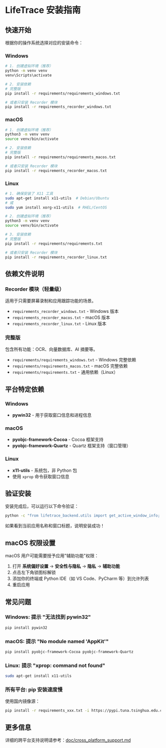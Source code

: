 # LifeTrace 安装指南

## 快速开始

根据你的操作系统选择对应的安装命令：

### Windows

```bash
# 1. 创建虚拟环境（推荐）
python -m venv venv
venv\Scripts\activate

# 2. 安装依赖
# 完整版
pip install -r requirements/requirements_windows.txt

# 或者只安装 Recorder 模块
pip install -r requirements_recorder_windows.txt
```

### macOS

```bash
# 1. 创建虚拟环境（推荐）
python3 -m venv venv
source venv/bin/activate

# 2. 安装依赖
# 完整版
pip install -r requirements/requirements_macos.txt

# 或者只安装 Recorder 模块
pip install -r requirements_recorder_macos.txt
```

### Linux

```bash
# 1. 确保安装了 X11 工具
sudo apt-get install x11-utils  # Debian/Ubuntu
# 或
sudo yum install xorg-x11-utils  # RHEL/CentOS

# 2. 创建虚拟环境（推荐）
python3 -m venv venv
source venv/bin/activate

# 3. 安装依赖
# 完整版
pip install -r requirements/requirements.txt

# 或者只安装 Recorder 模块
pip install -r requirements_recorder_linux.txt
```

## 依赖文件说明

### Recorder 模块（轻量级）

适用于只需要屏幕录制和应用跟踪功能的场景。

- `requirements_recorder_windows.txt` - Windows 版本
- `requirements_recorder_macos.txt` - macOS 版本
- `requirements_recorder_linux.txt` - Linux 版本

### 完整版

包含所有功能：OCR、向量数据库、AI 摘要等。

- `requirements/requirements_windows.txt` - Windows 完整依赖
- `requirements/requirements_macos.txt` - macOS 完整依赖
- `requirements/requirements.txt` - 通用依赖（Linux）

## 平台特定依赖

### Windows
- **pywin32** - 用于获取窗口信息和进程信息

### macOS
- **pyobjc-framework-Cocoa** - Cocoa 框架支持
- **pyobjc-framework-Quartz** - Quartz 框架支持（窗口管理）

### Linux
- **x11-utils** - 系统包，非 Python 包
- 使用 `xprop` 命令获取窗口信息

## 验证安装

安装完成后，可以运行以下命令验证：

```bash
python -c "from lifetrace_backend.utils import get_active_window_info; import platform; print(f'系统: {platform.system()}'); app, title = get_active_window_info(); print(f'当前应用: {app}'); print(f'窗口标题: {title}')"
```

如果看到当前应用名称和窗口标题，说明安装成功！

## macOS 权限设置

macOS 用户可能需要授予应用"辅助功能"权限：

1. 打开 **系统偏好设置** → **安全性与隐私** → **隐私** → **辅助功能**
2. 点击左下角锁图标解锁
3. 添加你的终端或 Python IDE（如 VS Code、PyCharm 等）到允许列表
4. 重启应用

## 常见问题

### Windows: 提示 "无法找到 pywin32"
```bash
pip install pywin32
```

### macOS: 提示 "No module named 'AppKit'"
```bash
pip install pyobjc-framework-Cocoa pyobjc-framework-Quartz
```

### Linux: 提示 "xprop: command not found"
```bash
sudo apt-get install x11-utils
```

### 所有平台: pip 安装速度慢
使用国内镜像源：
```bash
pip install -r requirements_xxx.txt -i https://pypi.tuna.tsinghua.edu.cn/simple
```

## 更多信息

详细的跨平台支持说明请参考：[doc/cross_platform_support.md](doc/cross_platform_support.md)
